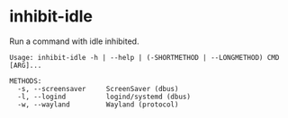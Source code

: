 # inhibit-idle
Run a command with idle inhibited.

```
Usage: inhibit-idle -h | --help | (-SHORTMETHOD | --LONGMETHOD) CMD [ARG]...

METHODS:
  -s, --screensaver     ScreenSaver (dbus)
  -l, --logind          logind/systemd (dbus)
  -w, --wayland         Wayland (protocol)
```
